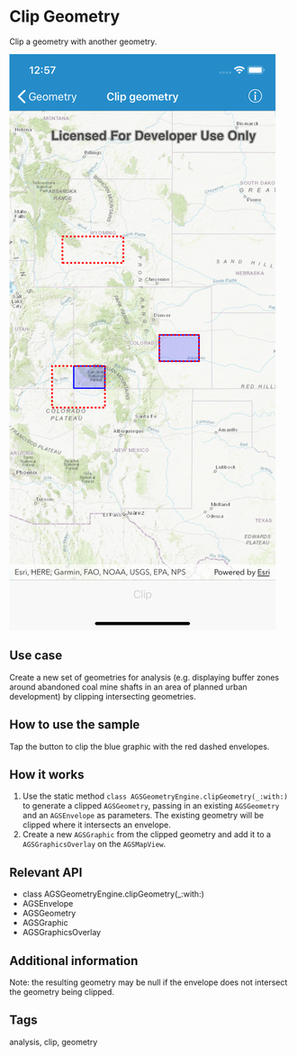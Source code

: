 # Clip Geometry

Clip a geometry with another geometry.

![Image of clip geometry](image1.png)

## Use case

Create a new set of geometries for analysis (e.g. displaying buffer zones around abandoned coal mine shafts in an area of planned urban development) by clipping intersecting geometries.

## How to use the sample

Tap the button to clip the blue graphic with the red dashed envelopes.

## How it works

1.  Use the static method `class AGSGeometryEngine.clipGeometry(_:with:)` to generate a clipped `AGSGeometry`, passing in an existing `AGSGeometry` and an `AGSEnvelope` as parameters.  The existing geometry will be clipped where it intersects an envelope.
2.  Create a new `AGSGraphic` from the clipped geometry and add it to a `AGSGraphicsOverlay` on the `AGSMapView`.

## Relevant API

* class AGSGeometryEngine.clipGeometry(_:with:)
* AGSEnvelope
* AGSGeometry
* AGSGraphic
* AGSGraphicsOverlay

## Additional information

Note: the resulting geometry may be null if the envelope does not intersect the geometry being clipped.

## Tags

analysis, clip, geometry

